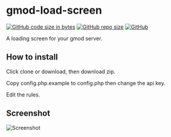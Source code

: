 # gmod-load-screen
[![GitHub code size in bytes](https://img.shields.io/github/languages/code-size/wilsandbrink/gmod-load-screen)](https://github.com/wilsandbrink/gmod-load-screen/)
[![GitHub repo size](https://img.shields.io/github/repo-size/wilsandbrink/gmod-load-screen)](https://github.com/wilsandbrink/gmod-load-screen/)
[![GitHub](https://img.shields.io/github/license/wilsandbrink/gmod-load-screen)](https://github.com/wilsandbrink/gmod-load-screen/blob/master/LICENSE)

A loading screen for your gmod server.

## How to install
Click clone or download, then download zip.

Copy config.php.example to config.php then change the api key.

Edit the rules.

## Screenshot
![Screenshot](https://i.imgur.com/5Xgv4P0.png)
